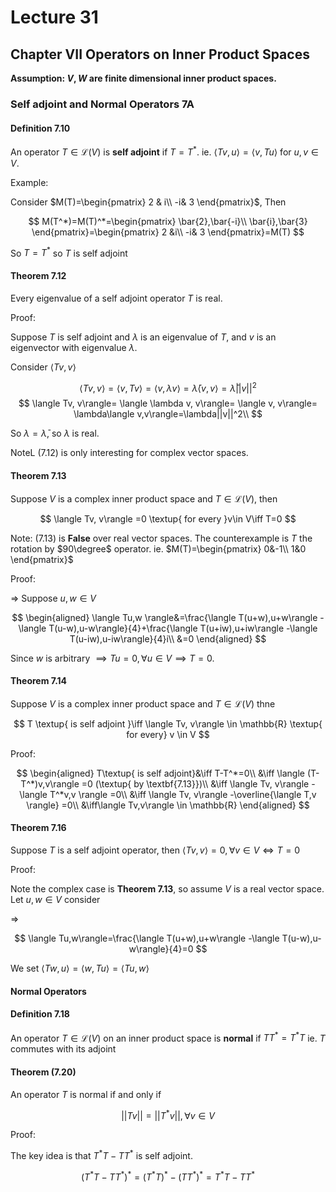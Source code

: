 # Lecture 31

## Chapter VII Operators on Inner Product Spaces

**Assumption: $V,W$ are finite dimensional inner product spaces.**

### Self adjoint and Normal Operators 7A

#### Definition 7.10

An operator $T\in\mathscr{L}(V)$ is **self adjoint** if $T=T^*$. ie. $\langle Tv,u\rangle=\langle v,Tu \rangle$ for $u,v\in V$.

Example: 

Consider $M(T)=\begin{pmatrix}
    2 & i\\
    -i& 3
\end{pmatrix}$, Then

$$
M(T^*)=M(T)^*=\begin{pmatrix}
    \bar{2},\bar{-i}\\
    \bar{i},\bar{3}
\end{pmatrix}=\begin{pmatrix}
    2 &i\\
    -i& 3
\end{pmatrix}=M(T)
$$

So $T=T^*$ so $T$ is self adjoint

#### Theorem 7.12

Every eigenvalue of a self adjoint operator $T$ is real.

Proof:

Suppose $T$ is self adjoint and $\lambda$ is an eigenvalue of $T$, and $v$ is an eigenvector with eigenvalue $\lambda$.

Consider $\langle Tv,v\rangle$

$$
\langle Tv, v\rangle=
\langle v, Tv\rangle=
\langle v,\lambda v\rangle=
\bar{\lambda}\langle v,v\rangle=\bar{\lambda}||v||^2
$$
$$
\langle Tv, v\rangle=
\langle \lambda v, v\rangle=
\langle v, v\rangle=
\lambda\langle v,v\rangle=\lambda||v||^2\\
$$

So $\lambda=\bar{\lambda}$, so $\lambda$ is real.

NoteL (7.12) is only interesting for complex vector spaces.

#### Theorem 7.13

Suppose $V$ is a complex inner product space and $T\in\mathscr{L}(V)$, then 

$$
\langle Tv, v\rangle =0 \textup{ for every }v\in V\iff T=0
$$

Note: (7.13) is **False** over real vector spaces. The counterexample is $T$ the rotation by $90\degree$ operator. ie. $M(T)=\begin{pmatrix}
    0&-1\\
    1&0
\end{pmatrix}$

Proof:

$\Rightarrow$ Suppose $u,w\in V$

$$
\begin{aligned}
\langle Tu,w \rangle&=\frac{\langle T(u+w),u+w\rangle -\langle T(u-w),u-w\rangle}{4}+\frac{\langle T(u+iw),u+iw\rangle -\langle T(u-iw),u-iw\rangle}{4}i\\
&=0
\end{aligned}
$$

Since $w$ is arbitrary $\implies Tu=0, \forall u\in V\implies T=0$.

#### Theorem 7.14

Suppose $V$ is a complex inner product space and $T\in \mathscr{L}(V)$ thne 

$$
T \textup{ is self adjoint }\iff \langle Tv, v\rangle \in \mathbb{R} \textup{ for every} v \in V
$$

Proof:

$$
\begin{aligned}
    T\textup{ is self adjoint}&\iff T-T^*=0\\
    &\iff \langle (T-T^*)v,v\rangle =0 (\textup{ by \textbf{7.13}})\\
    &\iff \langle Tv, v\rangle -\langle T^*v,v \rangle =0\\
    &\iff \langle Tv, v\rangle -\overline{\langle T,v \rangle} =0\\
    &\iff\langle Tv,v\rangle \in \mathbb{R}
\end{aligned}
$$

#### Theorem 7.16

Suppose $T$ is a self adjoint operator, then $\langle Tv, v\rangle =0,\forall v\in V\iff T=0$

Proof:

Note the complex case is **Theorem 7.13**, so assume $V$ is a real vector space. Let $u,w\in V$ consider 

$\Rightarrow$ 

$$
\langle Tu,w\rangle=\frac{\langle T(u+w),u+w\rangle -\langle T(u-w),u-w\rangle}{4}=0
$$

We set $\langle Tw,u\rangle=\langle w,Tu\rangle =\langle Tu,w\rangle$

#### Normal Operators

#### Definition 7.18

An operator $T\in \mathscr{L}(V)$ on an inner product space is **normal** if $TT^*=T^*T$ ie. $T$ commutes with its adjoint

#### Theorem (7.20) 

An operator $T$ is normal if and only if

$$
||Tv||=||T^*v||,\forall v\in V
$$

Proof:

The key idea is that $T^*T-TT^*$ is self adjoint.

$$
(T^*T-TT^*)^*=(T^*T)^*-(TT^*)^*=T^*T-TT^*
$$

